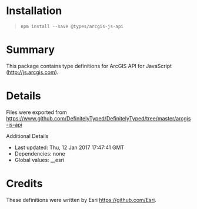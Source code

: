 # Installation
> `npm install --save @types/arcgis-js-api`

# Summary
This package contains type definitions for ArcGIS API for JavaScript (http://js.arcgis.com).

# Details
Files were exported from https://www.github.com/DefinitelyTyped/DefinitelyTyped/tree/master/arcgis-js-api

Additional Details
 * Last updated: Thu, 12 Jan 2017 17:47:41 GMT
 * Dependencies: none
 * Global values: __esri

# Credits
These definitions were written by Esri <https://github.com/Esri>.
